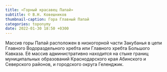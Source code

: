 ```yaml
---
title: «Горный красавец Папай»
subtitle: © В.Н. Ковешников
thumbnail-caption: Гора Главный Папай
categories: toponymy
date: 2022-01-30 18:50 +0300
---
```

Массив горы Папай расположен в низкогорной части Закубанья в цепи Главного Водораздельного хребта или Главного хребта Большого Кавказа. Её массив административно находится на стыке границ муниципальных образований Краснодарского края Абинского и Северского районов, и городского округа Геленджик.